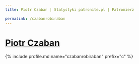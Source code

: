 ```yaml
---
title: Piotr Czaban | Statystyki patronite.pl | Patromierz

permalink: /czabanrobiraban
---
```


# [Piotr Czaban](https://patronite.pl/czabanrobiraban)

{% include profile.md name="czabanrobiraban" prefix="c" %}
